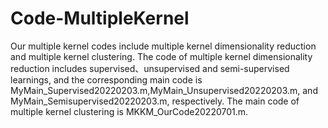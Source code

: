 # Code-MultipleKernel
Our multiple kernel codes include multiple kernel dimensionality reduction and multiple kernel clustering. 
The code of multiple kernel dimensionality reduction includes supervised、unsupervised and semi-supervised learnings, and the corresponding main code is MyMain_Supervised20220203.m,MyMain_Unsupervised20220203.m, and MyMain_Semisupervised20220203.m, respectively. 
The main code of multiple kernel clustering is MKKM_OurCode20220701.m. 
